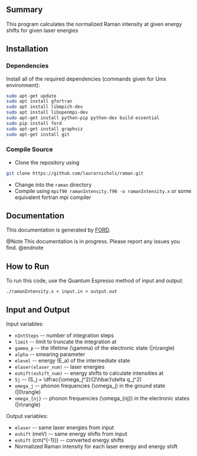 ## Summary
This program calculates the normalized Raman intensity at given energy shifts for given laser energies

## Installation
### Dependencies
Install all of the required dependencies (commands given for Unix environment):
```bash
sudo apt-get update
sudo apt install gfortran
sudo apt install libmpich-dev
sudo apt install libopenmpi-dev
sudo apt-get install python-pip python-dev build-essential
sudo pip install ford
sudo apt-get install graphviz
sudo apt-get install git
```

### Compile Source
* Clone the repository using
```bash
git clone https://github.com/laurarnichols/raman.git
```

* Change into the `raman` directory
* Compile using `mpif90 ramanIntensity.f90 -o ramanIntensity.x` or
  some equivalent fortran mpi compiler

## Documentation

This documentation is generated by [FORD](https://github.com/Fortran-FOSS-Programmers/ford). 

@Note
This documentation is in progress. Please report any issues you find.
@endnote

## How to Run
To run this code, use the Quantum Espresso method of input and output:
```
./ramanIntensity.x < input.in > output.out
```
  
## Input and Output

Input variables:

  * `nIntSteps` -- number of integration steps
  * `limit` -- limit to truncate the integration at
  * `gamma_p` -- the lifetime \(\gamma\) of the electronic 
     state \(|n\rangle\)
  * `alpha` -- smearing parameter
  * `elevel` -- energy \(E_a\) of the intermediate state
  * `elaser(elaser_num)` -- laser energies
  * `eshift(eshift_num)` -- energy shifts to calculate 
    intensities at
  * `Sj` -- \(S_j = \dfrac{\omega_j^2}{2\hbar}\delta q_j^2\)
  * `omega_j` -- phonon frequencies \(\omega_j\) in the 
     ground state \(|0\rangle\)
  * `omega_{nj}` -- phonon frequencies \(\omega_{nj}\) in
    the electronic states \(|n\rangle\)

Output variables:

  * `elaser` -- same laser energies from input
  * `eshift` (meV) -- same energy shifts from input
  * `eshift` (cm\(^{-1}\)) -- converted energy shifts
  * Normalized Raman intensity for each laser energy and 
    energy shift
